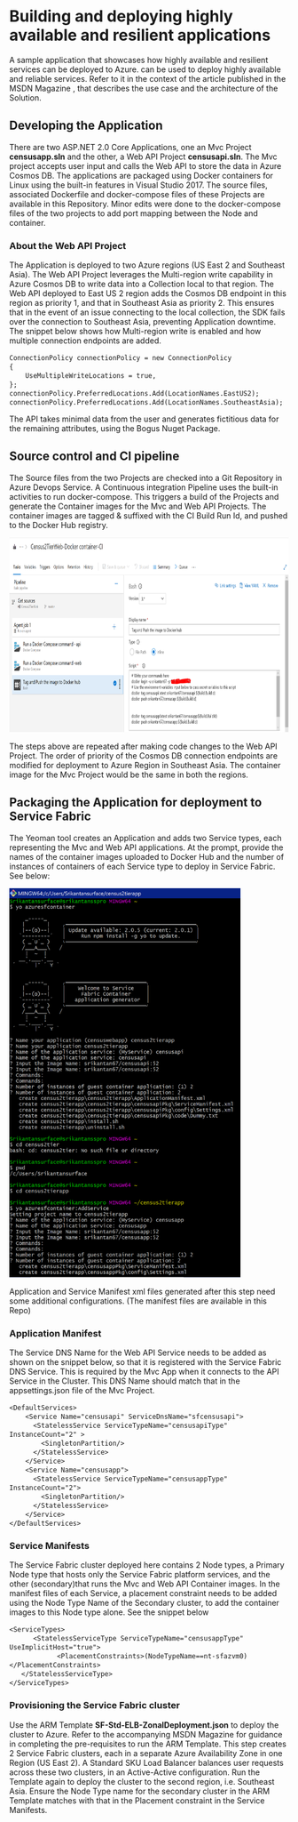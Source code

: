 # Building and deploying highly available and resilient applications
A sample application that showcases how highly available and resilient services can be deployed to Azure. can be used to deploy highly available and reliable services. Refer to it in the context of the article published in the MSDN Magazine <to be added later>, that describes the use case and the architecture of the Solution.

## Developing the Application
There are two ASP.NET 2.0 Core Applications, one an Mvc Project **censusapp.sln** and the other, a Web API Project **censusapi.sln**. The Mvc project accepts user input and calls the Web API to store the data in Azure Cosmos DB. The applications are packaged using Docker containers for Linux using the built-in features in Visual Studio 2017. The source files, associated Dockerfile and docker-compose files of these Projects are available in this Repository. Minor edits were done to the docker-compose files of the two projects to add port mapping between the Node and container.

### About the Web API Project
The Application is deployed to two Azure regions (US East 2 and Southeast Asia). The Web API Project leverages the Multi-region write capability in Azure Cosmos DB to write data into a Collection local to that region. The Web API deployed to East US 2 region adds the Cosmos DB endpoint in this region as priority 1, and that in Southeast Asia as priority 2. This ensures that in the event of an issue connecting to the local collection, the SDK fails over the connection to Southeast Asia, preventing Application downtime. The snippet below shows how Multi-region write is enabled and how multiple connection endpoints are added.
~~~
ConnectionPolicy connectionPolicy = new ConnectionPolicy
{
    UseMultipleWriteLocations = true,
};
connectionPolicy.PreferredLocations.Add(LocationNames.EastUS2);
connectionPolicy.PreferredLocations.Add(LocationNames.SoutheastAsia);
~~~
The API takes minimal data from the user and generates fictitious data for the remaining attributes, using the Bogus Nuget Package.

## Source control and CI pipeline
The Source files from the two Projects are checked into a Git Repository in Azure Devops Service. A Continuous integration Pipeline uses the built-in activities to run docker-compose. This triggers a build of the Projects and generate the Container images for the Mvc and Web API Projects. The container images are tagged & suffixed with the CI Build Run Id, and pushed to the Docker Hub registry.

<img src="./images/CIpipeline.png" alt="drawing" height="350px"/>

The steps above are repeated after making code changes to the Web API Project. The order of priority of the Cosmos DB connection endpoints are modified for deployment to Azure Region in Southeast Asia. The container image for the Mvc Project would be the same in both the regions.

## Packaging the Application for deployment to Service Fabric
The Yeoman tool creates an Application and adds two Service types, each representing the Mvc and Web API applications. At the prompt, provide the names of the container images uploaded to Docker Hub and the number of instances of containers of each Service type to deploy in Service Fabric. See below:

<img src="./images/yeomanGen.PNG" alt="drawing" height="700px"/>

Application and Service Manifest xml files generated after this step need some additional configurations. (The manifest files are available in this Repo)

### Application Manifest
The Service DNS Name for the Web API Service needs to be added as shown on the snippet below, so that it is registered with the Service Fabric DNS Service. This is required by the Mvc App when it connects to the API Service in the Cluster. This DNS Name should match that in the appsettings.json file of the Mvc Project.
~~~
<DefaultServices>
    <Service Name="censusapi" ServiceDnsName="sfcensusapi">
      <StatelessService ServiceTypeName="censusapiType" InstanceCount="2" >
        <SingletonPartition/>
      </StatelessService>
    </Service>
    <Service Name="censusapp">
      <StatelessService ServiceTypeName="censusappType" InstanceCount="2">
        <SingletonPartition/>
      </StatelessService>
    </Service>
</DefaultServices>
~~~

### Service Manifests
The Service Fabric cluster deployed here contains 2 Node types, a Primary Node type that hosts only the Service Fabric platform services, and the other (secondary)that runs the Mvc and Web API Container images. In the manifest files of each Service, a placement constraint needs to be added using the Node Type Name of the Secondary cluster, to add the container images to this Node type alone. See the snippet below
~~~
<ServiceTypes>
      <StatelessServiceType ServiceTypeName="censusappType" UseImplicitHost="true">
		    <PlacementConstraints>(NodeTypeName==nt-sfazvm0)</PlacementConstraints>
   </StatelessServiceType>
</ServiceTypes>
~~~

### Provisioning the Service Fabric cluster

Use the ARM Template **SF-Std-ELB-ZonalDeployment.json** to deploy the cluster to Azure. Refer to the accompanying MSDN Magazine for guidance in completing the pre-requisites to run the ARM Template.
This step creates 2 Service Fabric clusters, each in a separate Azure Availability Zone in one Region (US East 2). A Standard SKU Load Balancer balances user requests across these two clusters, in an Active-Active configuration. Run the Template again to deploy the cluster to the second region, i.e. Southeast Asia.
Ensure the Node Type name for the secondary cluster in the ARM Template matches with that in the Placement constraint in the Service Manifests.

